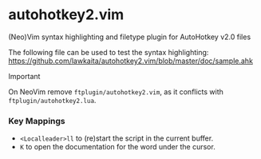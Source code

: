 # autohotkey2.vim

(Neo)Vim syntax highlighting and filetype plugin for AutoHotkey v2.0 files

The following file can be used to test the syntax highlighting:
https://github.com/lawkaita/autohotkey2.vim/blob/master/doc/sample.ahk

> [!IMPORTANT]
> On NeoVim remove `ftplugin/autohotkey2.vim`, as it conflicts with `ftplugin/autohotkey2.lua`.

### Key Mappings
  - `<Localleader>ll` to (re)start the script in the current buffer.
  - `K` to open the documentation for the word under the cursor.
